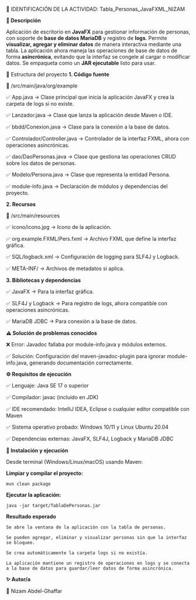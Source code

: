 📌 IDENTIFICACIÓN DE LA ACTIVIDAD: Tabla_Personas_JavaFXML_NIZAM

**📖 Descripción**

Aplicación de escritorio en **JavaFX** para gestionar información de personas, con soporte de **base de datos MariaDB** y registro de **logs**.
Permite **visualizar, agregar y eliminar datos** de manera interactiva mediante una tabla.
La aplicación ahora maneja las operaciones de base de datos de forma **asincrónica**, evitando que la interfaz se congele al cargar o modificar datos.
Se empaqueta como un **JAR ejecutable** listo para usar.

📂 Estructura del proyecto
**1. Código fuente**

📁 /src/main/java/org/example

✅ App.java → Clase principal que inicia la aplicación JavaFX y crea la carpeta de logs si no existe.

✅ Lanzador.java → Clase que lanza la aplicación desde Maven o IDE.

✅ bbdd/Conexion.java → Clase para la conexión a la base de datos.

✅ Controlador/Controller.java → Controlador de la interfaz FXML, ahora con operaciones asincrónicas.

✅ dao/DaoPersonas.java → Clase que gestiona las operaciones CRUD sobre los datos de personas.

✅ Modelo/Persona.java → Clase que representa la entidad Persona.

✅ module-info.java → Declaración de módulos y dependencias del proyecto.

**2. Recursos**

📁 /src/main/resources

✅ icono/icono.jpg → Icono de la aplicación.

✅ org.example.FXML/Pers.fxml → Archivo FXML que define la interfaz gráfica.

✅ SQL/logback.xml → Configuración de logging para SLF4J y Logback.

✅ META-INF/ → Archivos de metadatos si aplica.

**3. Bibliotecas y dependencias**

✅ JavaFX → Para la interfaz gráfica.

✅ SLF4J y Logback → Para registro de logs, ahora compatible con operaciones asincrónicas.

✅ MariaDB JDBC → Para conexión a la base de datos.

**⚠️ Solución de problemas conocidos**

❌ Error: Javadoc fallaba por module-info.java y módulos externos.

✅ Solución: Configuración del maven-javadoc-plugin para ignorar module-info.java, generando documentación correctamente.

**⚙️ Requisitos de ejecución**

✅ Lenguaje: Java SE 17 o superior

✅ Compilador: javac (incluido en JDK)

✅ IDE recomendado: IntelliJ IDEA, Eclipse o cualquier editor compatible con Maven

✅ Sistema operativo probado: Windows 10/11 y Linux Ubuntu 20.04

✅ Dependencias externas: JavaFX, SLF4J, Logback y MariaDB JDBC

**🚀 Instalación y ejecución**

Desde terminal (Windows/Linux/macOS) usando Maven:

**Limpiar y compilar el proyecto:**

    mvn clean package


**Ejecutar la aplicación:**

    java -jar target/TablaDePersonas.jar

**Resultado esperado**

    Se abre la ventana de la aplicación con la tabla de personas.

    Se pueden agregar, eliminar y visualizar personas sin que la interfaz se bloquee.

    Se crea automáticamente la carpeta logs si no existía.

    La aplicación mantiene un registro de operaciones en logs y se conecta a la base de datos para guardar/leer datos de forma asincrónica.

**✨ Autor/a**

👤 Nizam Abdel-Ghaffar
